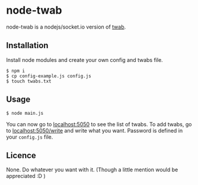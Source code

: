 # node-twab

node-twab is a nodejs/socket.io version of [twab](https://github.com/raphaelbastide/twab).

## Installation

Install node modules and create your own config and twabs file.

```shell
$ npm i
$ cp config-example.js config.js
$ touch twabs.txt
```

## Usage

```shell
$ node main.js
```

You can now go to [localhost:5050](http://localhost:5050) to see the list of twabs. To add twabs, go to [localhost:5050/write](http://localhost:5050/write) and write what you want. Password is defined in your `config.js` file.

## Licence
None. Do whatever you want with it. (Though a little mention would be appreciated :D )
